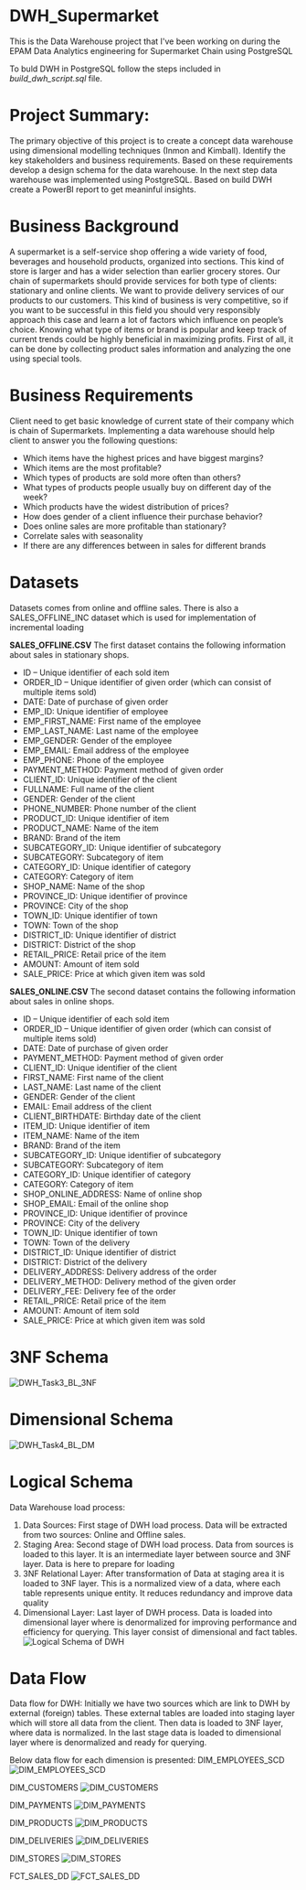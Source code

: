 # DWH_Supermarket
This is the Data Warehouse project that I've been working on during the EPAM Data Analytics engineering for Supermarket Chain using PostgreSQL

To buld DWH in PostgreSQL follow the steps included in _build_dwh_script.sql_ file.

# Project Summary:
The primary objective of this project is to create a concept data warehouse using dimensional modelling techniques (Inmon and Kimball). Identify the key stakeholders and business requirements. Based on these requirements develop a design schema for the data warehouse. In the next step data warehouse was implemented using PostgreSQL. Based on build DWH create a PowerBI report to get meaninful insights.

# Business Background
A supermarket is a self-service shop offering a wide variety of food, beverages and household products, organized into sections. This kind of store is larger and has a wider selection than earlier grocery stores. Our chain of supermarkets should provide services for both type of clients: stationary and online clients. We want to provide delivery services of our products to our customers. This kind of business is very competitive, so if you want to be successful in this field you should very responsibly approach this case and learn a lot of factors which influence on people’s choice. Knowing what type of items or brand is popular and keep track of current trends could be highly beneficial in maximizing profits. First of all, it can be done by collecting product sales information and analyzing the one using special tools. 

# Business Requirements
Client need to get basic knowledge of current state of their company which is chain of Supermarkets.
Implementing a data warehouse should help client to answer you the following questions:
-	Which items have the highest prices and have biggest margins?
-	Which items are the most profitable?
-	Which types of products are sold more often than others?
-	What types of products people usually buy on different day of the week?
-	Which products have the widest distribution of prices?
-	How does gender of a client influence their purchase behavior?
-	Does online sales are more profitable than stationary?
-	Correlate sales with seasonality
-	If there are any differences between in sales for different brands

# Datasets
Datasets comes from online and offline sales. There is also a SALES_OFFLINE_INC dataset which is used for implementation of incremental loading

**SALES_OFFLINE.CSV**
The first dataset contains the following information about sales in stationary shops.
-	ID – Unique identifier of each sold item
-	ORDER_ID – Unique identifier of given order (which can consist of multiple items sold)
-	DATE: Date of purchase of given order
-	EMP_ID: Unique identifier of employee
-	EMP_FIRST_NAME: First name of the employee	
-	EMP_LAST_NAME: Last name of the employee
-	EMP_GENDER: Gender of the employee
-	EMP_EMAIL: Email address of the employee
-	EMP_PHONE: Phone of the employee
-	PAYMENT_METHOD: Payment method of given order
-	CLIENT_ID: Unique identifier of the client
-	FULLNAME: Full name of the client
-	GENDER: Gender of the client
-	PHONE_NUMBER: Phone number of the client
-	PRODUCT_ID: Unique identifier of item
-	PRODUCT_NAME: Name of the item
-	BRAND: Brand of the item
-	SUBCATEGORY_ID: Unique identifier of subcategory
-	SUBCATEGORY: Subcategory of item
-	CATEGORY_ID: Unique identifier of category
-	CATEGORY: Category of item
-	SHOP_NAME: Name of the shop
-	PROVINCE_ID: Unique identifier of province
-	PROVINCE: City of the shop
-	TOWN_ID: Unique identifier of town
-	TOWN: Town of the shop
-	DISTRICT_ID: Unique identifier of district
-	DISTRICT: District of the shop
-	RETAIL_PRICE: Retail price of the item
-	AMOUNT: Amount of item sold
-	SALE_PRICE: Price at which given item was sold

**SALES_ONLINE.CSV**
The second dataset contains the following information about sales in online shops.
-	ID – Unique identifier of each sold item
-	ORDER_ID – Unique identifier of given order (which can consist of multiple items sold)
-	DATE: Date of purchase of given order
-	PAYMENT_METHOD: Payment method of given order
-	CLIENT_ID: Unique identifier of the client
-	FIRST_NAME: First name of the client
-	LAST_NAME: Last name of the client
-	GENDER: Gender of the client
-	EMAIL: Email address of the client
-	CLIENT_BIRTHDATE: Birthday date of the client
-	ITEM_ID: Unique identifier of item
-	ITEM_NAME: Name of the item
-	BRAND: Brand of the item
-	SUBCATEGORY_ID: Unique identifier of subcategory
-	SUBCATEGORY: Subcategory of item
-	CATEGORY_ID: Unique identifier of category
-	CATEGORY: Category of item
-	SHOP_ONLINE_ADDRESS: Name of online shop
-	SHOP_EMAIL: Email of the online shop
-	PROVINCE_ID: Unique identifier of province
-	PROVINCE: City of the delivery
-	TOWN_ID: Unique identifier of town
-	TOWN: Town of the delivery
-	DISTRICT_ID: Unique identifier of district
-	DISTRICT: District of the delivery
-	DELIVERY_ADDRESS: Delivery address of the order
-	DELIVERY_METHOD: Delivery method of the given order
-	DELIVERY_FEE: Delivery fee of the order
-	RETAIL_PRICE: Retail price of the item
-	AMOUNT: Amount of item sold
-	SALE_PRICE: Price at which given item was sold

# 3NF Schema
![DWH_Task3_BL_3NF](https://github.com/user-attachments/assets/5c18ac3d-6fe8-4be6-bd9f-2a0deaae8102)

# Dimensional Schema
![DWH_Task4_BL_DM](https://github.com/user-attachments/assets/5e2562b7-b5ed-4615-a9fc-2ed5b60d79a5)

# Logical Schema
Data Warehouse load process:
1)	Data Sources: First stage of DWH load process. Data will be extracted from two sources: Online and Offline sales. 
2)	Staging Area: Second stage of DWH load process. Data from sources is loaded to this layer. It is an intermediate layer between source and 3NF layer. Data is here to prepare for loading
3)	3NF Relational Layer: After transformation of Data at staging area it is loaded to 3NF layer. This is a normalized view of a data, where each table represents unique entity. It reduces redundancy and improve data quality
4)	Dimensional Layer: Last layer of DWH process. Data is loaded into dimensional layer where is denormalized for improving performance and efficiency for querying. This layer consist of dimensional and fact tables.
![Logical Schema of DWH](https://github.com/user-attachments/assets/397471df-79bf-49eb-bccf-1cdbc0e40fbd)

# Data Flow
Data flow for DWH:
Initially we have two sources which are link to DWH by external (foreign) tables. These external tables are loaded into staging layer which will store all data from the client. Then data is loaded to 3NF layer, where data is normalized. In the last stage data is loaded to dimensional layer where is denormalized and ready for querying.

Below data flow for each dimension is presented:
DIM_EMPLOYEES_SCD
![DIM_EMPLOYEES_SCD](https://github.com/user-attachments/assets/14accb7e-54c9-4eeb-b47e-62c93663f575)

DIM_CUSTOMERS
![DIM_CUSTOMERS](https://github.com/user-attachments/assets/76b72816-8ea5-4269-9ed6-7951f32b50bc)

DIM_PAYMENTS
![DIM_PAYMENTS](https://github.com/user-attachments/assets/9c1d945d-4756-4d54-8f73-491c1824a061)

DIM_PRODUCTS
![DIM_PRODUCTS](https://github.com/user-attachments/assets/56b2e6ca-e998-495b-af8b-e5d42180e358)

DIM_DELIVERIES
![DIM_DELIVERIES](https://github.com/user-attachments/assets/833f2b4a-9111-476d-a647-4aaa5003f4a1)

DIM_STORES
![DIM_STORES](https://github.com/user-attachments/assets/18340e81-9cfd-4678-9142-7e51362c69cc)

FCT_SALES_DD
![FCT_SALES_DD](https://github.com/user-attachments/assets/212fca90-cd6a-403a-9d1f-5a8dc5607515)






